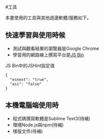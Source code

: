 #工具

本書使用的工具與其他週邊軟體/服務如下。

## 快速學習與使用時候

- 測試與觀看結果的瀏覽器是Google Chrome
- 學習用的網路線上撰寫平台是[JS Bin](http://jsbin.com/)

JS Bin中的JSHint設定值

```
{
  "esnext": "true",
  "asi": "false"
}
```


## 本機電腦端使用時

- 程式碼撰寫軟體是Sublime Text3(待補) 
- 環境Node.js與npm(待補) 
- 樣版文件(待補) 